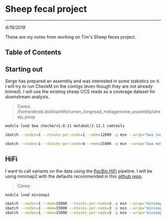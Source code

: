 # Sheep fecal project
---
*4/19/2019*

These are my notes from working on Tim's Sheep feces project.

## Table of Contents

## Starting out

Serge has prepared an assembly and was interested in some statistics on it. I will try to run CheckM on the contigs (even though they are not already binned). I will use the existing sheep CCS reads as a coverage dataset for downstream analysis.

> Ceres: /home/derek.bickharhth/rumen_longread_metagenome_assembly/sheep_poop

```bash
module load bwa checkm/v1.0.11 metabat/2.12.1 samtools

sbatch --nodes=1 --ntasks-per-node=1 --mem=12000 -p msn --wrap="bwa index asm.contigs.fasta"

sbatch --nodes=1 --ntasks-per-node=4 --mem=15000 -p msn --wrap="bwa mem -t 3 asm.contigs.fasta sheep_poop_CCS.fastq.gz | samtools sort -T sheep.temp -o sheep_poop_ctg_ccs.sort.bam -"
```

## HiFi

I want to call variants on the data using the [PacBio HiFi](https://www.biorxiv.org/content/biorxiv/early/2019/01/23/519025.full.pdf) pipeline. I will be using minimap2 with the defaults recommended in this [github repo](https://github.com/PacificBiosciences/pbmm2).

> Ceres:

```bash
module load minimap2

sbatch --nodes=1 --mem=15000 --ntasks-per-node=3 -p msn --wrap="minimap2 -a -k 19 -w 10 -O 5,56 -E 4,1 -A 2 -B 5 -z 400,50 -r 2000 ccs_all/asm.contigs.fasta sheep_poop_CCS.fastq.gz > sheep_canu_normal.ccsalgn.sam"
sbatch --nodes=1 --mem=15000 --ntasks-per-node=3 -p msn --wrap="minimap2 -a -k 19 -w 10 -O 5,56 -E 4,1 -A 2 -B 5 -z 400,50 -r 2000 asm.contigs.fasta sheep_poop_CCS.fastq.gz > sheep_canu_compressed.ccsalgn.sam"
sbatch --nodes=1 --mem=15000 --ntasks-per-node=3 -p msn --wrap="minimap2 -a -k 19 -w 10 -O 5,56 -E 4,1 -A 2 -B 5 -z 400,50 -r 2000 ccs_flye/scaffolds.fasta sheep_poop_CCS.fastq.gz > sheep_flye.ccsalgn.sam"
```